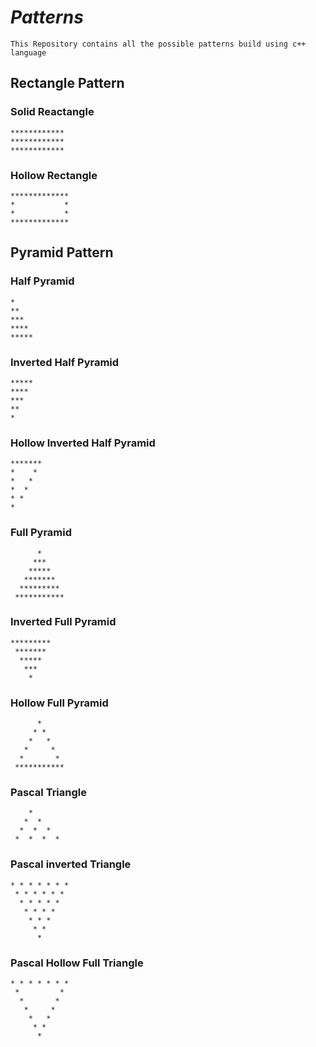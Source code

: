 # *Patterns*
`This Repository contains all the possible patterns build using c++ language`

## Rectangle Pattern
### Solid Reactangle
```
************
************
************
```

### Hollow Rectangle
```
*************
*           *
*           *
*************
```
## Pyramid Pattern
### Half Pyramid
```
*
**
***
****
*****
```
### Inverted Half Pyramid
```
*****
****
***
**
*
```
### Hollow Inverted Half Pyramid
```
*******
*    *
*   *
*  *
* *
*
```
### Full Pyramid
```
      *
     ***
    *****
   *******
  *********
 ***********
```
### Inverted Full Pyramid
```
*********
 *******
  *****
   ***
    *
```
### Hollow Full Pyramid
```
      *
     * *
    *   *
   *     *
  *       *
 ***********
```
### Pascal Triangle
```
    *
   *  *
  *  *  *
 *  *  *  *
```
### Pascal inverted Triangle
```
* * * * * * *
 * * * * * *
  * * * * *
   * * * *
    * * *
     * *
      *
```
### Pascal Hollow Full Triangle
```
* * * * * * *
 *         *
  *       *
   *     *
    *   *
     * *
      *
```
